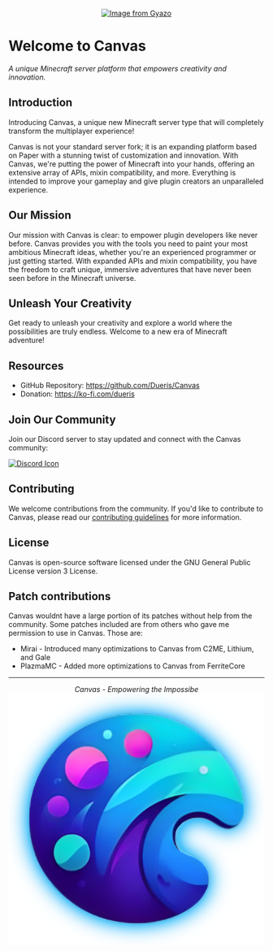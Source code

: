 <br>
<div align="center">
  <a href="https://gyazo.com/d7be938a9e911f14b106d5c8f1bf12b1"><img src="https://i.gyazo.com/d7be938a9e911f14b106d5c8f1bf12b1.png" alt="Image from Gyazo" width="620"/></a>
</div>
<!DOCTYPE html>
<html>
<body>
  <h1>Welcome to Canvas</h1>
  <p><em>A unique Minecraft server platform that empowers creativity and innovation.</em></p>

  <h2>Introduction</h2>

  <p>Introducing Canvas, a unique new Minecraft server type that will completely transform the multiplayer experience!</p>

  <p>Canvas is not your standard server fork; it is an expanding platform based on Paper with a stunning twist of customization and innovation. With Canvas, we're putting the power of Minecraft into your hands, offering an extensive array of APIs, mixin compatibility, and more. Everything is intended to improve your gameplay and give plugin creators an unparalleled experience.</p>

  <h2>Our Mission</h2>
  <p>Our mission with Canvas is clear: to empower plugin developers like never before. Canvas provides you with the tools you need to paint your most ambitious Minecraft ideas, whether you're an experienced programmer or just getting started. With expanded APIs and mixin compatibility, you have the freedom to craft unique, immersive adventures that have never been seen before in the Minecraft universe.</p>

  <h2>Unleash Your Creativity</h2>
  <p>Get ready to unleash your creativity and explore a world where the possibilities are truly endless. Welcome to a new era of Minecraft adventure!</p>

  <h2>Resources</h2>
  <ul>
    <li>GitHub Repository: <a href="https://github.com/Dueris/Canvas">https://github.com/Dueris/Canvas</a></li>
    <li>Donation: <a href="https://ko-fi.com/dueris">https://ko-fi.com/dueris</a></li>
  </ul>

  <h2>Join Our Community</h2>
  <p>Join our Discord server to stay updated and connect with the Canvas community:</p>
  <a href="https://discord.com/invite/hs7EYwWf4G"><img src="https://1000logos.net/wp-content/uploads/2021/06/Discord-logo-2015.png" alt="Discord Icon" width="250" height="150"></a>

  <h2>Contributing</h2>
  <p>We welcome contributions from the community. If you'd like to contribute to Canvas, please read our <a href="CONTRIBUTING.md">contributing guidelines</a> for more information.</p>

  <h2>License</h2>
  <p>Canvas is open-source software licensed under the GNU General Public License version 3 License</a>.</p>

  <h2>Patch contributions</h2>
  <p>Canvas wouldnt have a large portion of its patches without help from the community. Some patches included are from others who gave me permission to use in Canvas. Those are:</p>
  <ul>
    <li>Mirai - Introduced many optimizations to Canvas from C2ME, Lithium, and Gale</li>
    <li>PlazmaMC - Added more optimizations to Canvas from FerriteCore</li>
  </ul>

<hr>
  <p align="center">
    <em>Canvas - Empowering the Impossibe</em>
    <br>
    <img src="canvas-logo.png" alt="Canvas Logo">
  </p>
</body>
</html>
